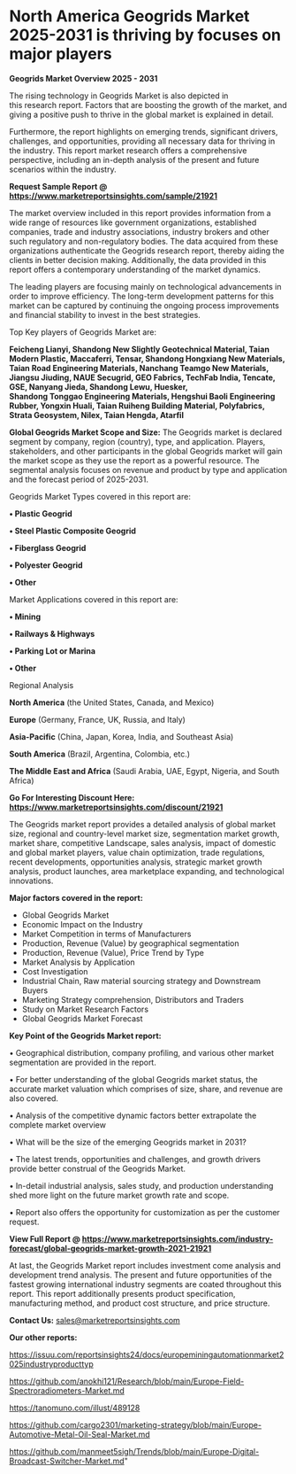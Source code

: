 # North America Geogrids Market 2025-2031 is thriving by focuses on major players

<Strong> Geogrids Market Overview 2025 - 2031</strong>

The rising technology in Geogrids Market is also depicted in this research report. Factors that are boosting the growth of the market, and giving a positive push to thrive in the global market is explained in detail.

Furthermore, the report highlights on emerging trends, significant drivers, challenges, and opportunities, providing all necessary data for thriving in the industry. This report market research offers a comprehensive perspective, including an in-depth analysis of the present and future scenarios within the industry.

<strong>Request Sample Report @ <a href=https://www.marketreportsinsights.com/sample/21921>https://www.marketreportsinsights.com/sample/21921</a></strong>

The market overview included in this report provides information from a wide range of resources like government organizations, established companies, trade and industry associations, industry brokers and other such regulatory and non-regulatory bodies. The data acquired from these organizations authenticate the Geogrids research report, thereby aiding the clients in better decision making. Additionally, the data provided in this report offers a contemporary understanding of the market dynamics.

The leading players are focusing mainly on technological advancements in order to improve efficiency. The long-term development patterns for this market can be captured by continuing the ongoing process improvements and financial stability to invest in the best strategies.

Top Key players of Geogrids Market are:

<strong>Feicheng Lianyi, Shandong New Slightly Geotechnical Material, Taian Modern Plastic, Maccaferri, Tensar, Shandong Hongxiang New Materials, Taian Road Engineering Materials, Nanchang Teamgo New Materials, Jiangsu Jiuding, NAUE Secugrid, GEO Fabrics, TechFab India, Tencate, GSE, Nanyang Jieda, Shandong Lewu, Huesker, Shandong Tonggao Engineering Materials, Hengshui Baoli Engineering Rubber, Yongxin Huali, Taian Ruiheng Building Material, Polyfabrics, Strata Geosystem, Nilex, Taian Hengda, Atarfil</strong>

<strong><b>Global Geogrids Market Scope and Size:</b></strong>
The Geogrids market is declared segment by company, region (country), type, and application. Players, stakeholders, and other participants in the global Geogrids market will gain the market scope as they use the report as a powerful resource. The segmental analysis focuses on revenue and product by type and application and the forecast period of 2025-2031.

Geogrids Market Types covered in this report are:

<strong>• Plastic Geogrid

• Steel Plastic Composite Geogrid

• Fiberglass Geogrid

• Polyester Geogrid

• Other</strong>

Market Applications covered in this report are:

<strong>• Mining

• Railways & Highways

• Parking Lot or Marina

• Other</strong> 

Regional Analysis

<strong>North America</strong> (the United States, Canada, and Mexico)

<strong>Europe</strong> (Germany, France, UK, Russia, and Italy)

<strong>Asia-Pacific</strong> (China, Japan, Korea, India, and Southeast Asia)

<strong>South America</strong> (Brazil, Argentina, Colombia, etc.)

<strong>The Middle East and Africa</strong> (Saudi Arabia, UAE, Egypt, Nigeria, and South Africa)

<strong>Go For Interesting Discount Here: <a href=https://www.marketreportsinsights.com/discount/21921>https://www.marketreportsinsights.com/discount/21921</a></strong>

The Geogrids market report provides a detailed analysis of global market size, regional and country-level market size, segmentation market growth, market share, competitive Landscape, sales analysis, impact of domestic and global market players, value chain optimization, trade regulations, recent developments, opportunities analysis, strategic market growth analysis, product launches, area marketplace expanding, and technological innovations.

<strong><b>Major factors covered in the report:</b></strong>
<ul>
  <li>Global Geogrids Market </li>
  <li>Economic Impact on the Industry</li>
  <li>Market Competition in terms of Manufacturers</li>
  <li>Production, Revenue (Value) by geographical segmentation</li>
  <li>Production, Revenue (Value), Price Trend by Type</li>
  <li>Market Analysis by Application</li>
  <li>Cost Investigation</li>
  <li>Industrial Chain, Raw material sourcing strategy and Downstream Buyers</li>
  <li>Marketing Strategy comprehension, Distributors and Traders</li>
  <li>Study on Market Research Factors</li>
  <li>Global Geogrids Market Forecast</li>
</ul>

<strong><b>Key Point of the Geogrids Market report:</b></strong>

• Geographical distribution, company profiling, and various other market segmentation are provided in the report.

• For better understanding of the global Geogrids market status, the accurate market valuation which comprises of size, share, and revenue are also covered.

• Analysis of the competitive dynamic factors better extrapolate the complete market overview

• What will be the size of the emerging Geogrids market in 2031?

• The latest trends, opportunities and challenges, and growth drivers provide better construal of the Geogrids Market.

• In-detail industrial analysis, sales study, and production understanding shed more light on the future market growth rate and scope.

• Report also offers the opportunity for customization as per the customer request.

<strong><b>View Full Report @ <a href=https://www.marketreportsinsights.com/industry-forecast/global-geogrids-market-growth-2021-21921>https://www.marketreportsinsights.com/industry-forecast/global-geogrids-market-growth-2021-21921</a></b></strong>


At last, the Geogrids Market report includes investment come analysis and development trend analysis. The present and future opportunities of the fastest growing international industry segments are coated throughout this report. This report additionally presents product specification, manufacturing method, and product cost structure, and price structure.

<strong>Contact Us:</strong>
sales@marketreportsinsights.com

<strong>Our other reports:</strong>

<a href=https://issuu.com/reportsinsights24/docs/europeminingautomationmarket2025industryproducttyp>https://issuu.com/reportsinsights24/docs/europeminingautomationmarket2025industryproducttyp</a>

<a href=https://github.com/anokhi121/Research/blob/main/Europe-Field-Spectroradiometers-Market.md>https://github.com/anokhi121/Research/blob/main/Europe-Field-Spectroradiometers-Market.md</a>

<a href=https://tanomuno.com/illust/489128>https://tanomuno.com/illust/489128</a>

<a href=https://github.com/cargo2301/marketing-strategy/blob/main/Europe-Automotive-Metal-Oil-Seal-Market.md>https://github.com/cargo2301/marketing-strategy/blob/main/Europe-Automotive-Metal-Oil-Seal-Market.md</a>

<a href=https://github.com/manmeet5sigh/Trends/blob/main/Europe-Digital-Broadcast-Switcher-Market.md>https://github.com/manmeet5sigh/Trends/blob/main/Europe-Digital-Broadcast-Switcher-Market.md</a>"
